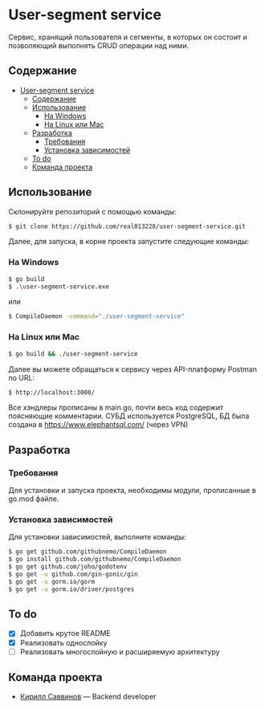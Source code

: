 # User-segment service
Сервис, хранящий пользователя и сегменты, в которых он состоит и позволяющий выполнять CRUD операции над ними.

## Содержание
- [User-segment service](#user-segment-service)
  - [Содержание](#содержание)
  - [Использование](#использование)
    - [На Windows](#на-windows)
    - [На Linux или Mac](#на-linux-или-mac)
  - [Разработка](#разработка)
    - [Требования](#требования)
    - [Установка зависимостей](#установка-зависимостей)
  - [To do](#to-do)
  - [Команда проекта](#команда-проекта)

## Использование
Склонируйте репозиторий с помощью команды:
```sh
$ git clone https://github.com/real013228/user-segment-service.git
```
Далее, для запуска, в корне проекта запустите следующие команды:
### На Windows
```sh
$ go build
$ .\user-segment-service.exe
```
или
```sh
$ CompileDaemon -command="./user-segment-service"
```

### На Linux или Mac
```sh
$ go build && ./user-segment-service
```
Далее вы можете обращаться к сервису через API-платформу Postman по URL:
```sh
$ http://localhost:3000/
```
Все хэндлеры прописаны в main.go, почти весь код содержит поясняющие комментарии. 
СУБД используется PostgreSQL, БД была создана в https://www.elephantsql.com/ (через VPN)

## Разработка

### Требования
Для установки и запуска проекта, необходимы модули, прописанные в go.mod файле.

### Установка зависимостей
Для установки зависимостей, выполните команды:
```sh
$ go get github.com/githubnemo/CompileDaemon
$ go install github.com/githubnemo/CompileDaemon
$ go get github.com/joho/godotenv
$ go get -u github.com/gin-gonic/gin
$ go get -u gorm.io/gorm
$ go get -u gorm.io/driver/postgres
```

## To do
- [x] Добавить крутое README
- [x] Реализовать однослойку
- [ ] Реализовать многослойную и расширяемую архитектуру

## Команда проекта

- [Кирилл Саввинов](https://t.me/sakir0132) —  Backend developer